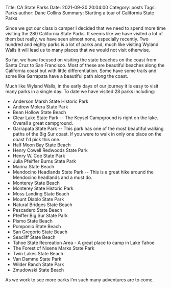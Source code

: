 Title: CA State Parks
Date: 2021-09-30 20:04:00
Category: posts
Tags: Parks
author: Dane Collins
Summary: Starting a tour of California State Parks


Since we got our class b camper I decided that we need to spend more time visiting the 280 California State Parks.  It seems like we have visited a lot of them but really, we have seen almost none, especially recently.  Two hundred and eighty parks is a lot of parks and, much like visiting Wyland Walls it will lead us to many places that we would not visit otherwise.

So far, we have focused on visiting the state beaches on the coast from Santa Cruz to San Francisco.  Most of these are beautiful beaches along the California coast but with little differentiation. Some have some trails and some like Garrapata have a beautiful path along the coast.

Much like Wyland Walls, in the early days of our journey it is easy to visit many parks in a single day.  To date we have visited 28 parks including:

* Anderson Marsh State Historic Park
* Andrew Molera State Park
* Bean Hollow State Beach
* Clear Lake State Park -- The Keysel Campground is right on the lake.  Overall a great campground. 
* Garrapata State Park -- This park has one of the most beautiful walking paths of the Big Sur coast.  If you were to walk in only one place on the coast I'd pick this one.
* Half Moon Bay State Beach
* Henry Cowell Redwoods State Park
* Henry W. Coe State Park
* Julia Pfeiffer Burns State Park
* Marina State Beach
* Mendocino Headlands State Park -- This is a great hike around the Mendocino headlands and a must do.
* Monterey State Beach
* Monterey State Historic Park
* Moss Landing State Beach
* Mount Diablo State Park
* Natural Bridges State Beach
* Pescadero State Beach
* Pfeiffer Big Sur State Park
* Pismo State Beach
* Pomponio State Beach
* San Gregorio State Beach
* Seacliff State Beach
* Tahoe State Recreation Area - A great place to camp in Lake Tahoe
* The Forest of Nisene Marks State Park
* Twin Lakes State Beach
* Van Damme State Park
* Wilder Ranch State Park
* Zmudowski State Beach

As we work to see more oarks I'm such many adventures are to come.

